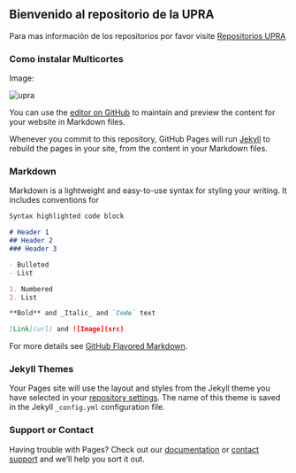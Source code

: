 ## Bienvenido al repositorio de la UPRA 

Para mas información de los repositorios por favor visite
[Repositorios UPRA](https://github.com/UpraAnalisis?tab=repositories)

### Como instalar Multicortes ###

Image:

![upra](http://www.esri.com/~/media/Images/Content/products/3d-capabilities/GIF.gif)


You can use the [editor on GitHub](https://github.com/UpraAnalisis/UpraAnalisis.github.io/edit/master/index.md) to maintain and preview the content for your website in Markdown files.

Whenever you commit to this repository, GitHub Pages will run [Jekyll](https://jekyllrb.com/) to rebuild the pages in your site, from the content in your Markdown files.

### Markdown

Markdown is a lightweight and easy-to-use syntax for styling your writing. It includes conventions for

```markdown
Syntax highlighted code block

# Header 1
## Header 2
### Header 3

- Bulleted
- List

1. Numbered
2. List

**Bold** and _Italic_ and `Code` text

[Link](url) and ![Image](src)
```

For more details see [GitHub Flavored Markdown](https://guides.github.com/features/mastering-markdown/).

### Jekyll Themes

Your Pages site will use the layout and styles from the Jekyll theme you have selected in your [repository settings](https://github.com/UpraAnalisis/UpraAnalisis.github.io/settings). The name of this theme is saved in the Jekyll `_config.yml` configuration file.

### Support or Contact

Having trouble with Pages? Check out our [documentation](https://help.github.com/categories/github-pages-basics/) or [contact support](https://github.com/contact) and we’ll help you sort it out.
